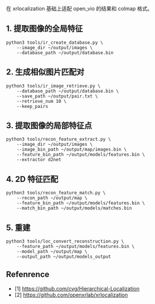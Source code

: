 在 xrlocalization 基础上适配 open_vio 的结果和 colmap 格式。

## 1. 提取图像的全局特征
```shell
python3 tools/ir_create_database.py \
    --image_dir ~/output/images \
    --database_path ~/output/database.bin
```
## 2. 生成相似图片匹配对
```shell
python3 tools/ir_image_retrieve.py \
    --database_path ~/output/database.bin \
    --save_path ~/output/pair.txt \
    --retrieve_num 10 \
    --keep_pairs
```
## 3. 提取图像的局部特征点
```shell
python3 tools/recon_feature_extract.py \
    --image_dir ~/output/images \
    --image_bin_path ~/output/map/images.bin \
    --feature_bin_path ~/output/models/features.bin \
    --extractor d2net
```
## 4. 2D 特征匹配
```shell
python3 tools/recon_feature_match.py \
    --recon_path ~/output/map \
    --feature_bin_path ~/output/models/features.bin \
    --match_bin_path ~/output/models/matches.bin
```
## 5. 重建
```shell
python3 tools/loc_convert_reconstruction.py \
    --feature_path ~/output/models/features.bin \
    --model_path ~/output/map \
    --output_path ~/output/models_output
```



## Refenrence
- [1] https://github.com/cvg/Hierarchical-Localization
- [2] https://github.com/openxrlab/xrlocalization
